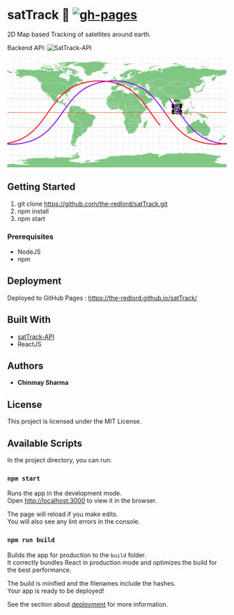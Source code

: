 # satTrack :satellite: [![gh-pages](https://img.shields.io/badge/gh--pages-deployed-blue?logo=github)](https://the-redlord.github.io/satTrack/)

2D Map based Tracking of satellites around earth.

Backend API: ![SatTrack-API](https://github.com/the-redlord/satTrack-api)

![iss](iss.png)

## Getting Started

1. git clone https://github.com/the-redlord/satTrack.git
2. npm install
4. npm start

### Prerequisites

* NodeJS
* npm

## Deployment

Deployed to GitHub Pages : https://the-redlord.github.io/satTrack/

## Built With

* [satTrack-API](https://github.com/the-redlord/satTrack-api)
* ReactJS

## Authors

* **Chinmay Sharma**

## License

This project is licensed under the MIT License.

## Available Scripts

In the project directory, you can run:

### `npm start`

Runs the app in the development mode.<br />
Open [http://localhost:3000](http://localhost:3000) to view it in the browser.

The page will reload if you make edits.<br />
You will also see any lint errors in the console.

### `npm run build`

Builds the app for production to the `build` folder.<br />
It correctly bundles React in production mode and optimizes the build for the best performance.

The build is minified and the filenames include the hashes.<br />
Your app is ready to be deployed!

See the section about [deployment](https://facebook.github.io/create-react-app/docs/deployment) for more information.
